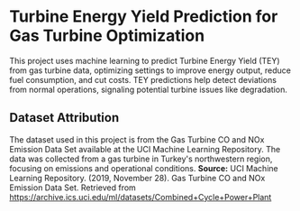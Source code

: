 # Turbine Energy Yield Prediction for Gas Turbine Optimization
This project uses machine learning to predict Turbine Energy Yield (TEY) from gas turbine data, optimizing settings to improve energy output, reduce fuel consumption, and cut costs. TEY predictions help detect deviations from normal operations, signaling potential turbine issues like degradation.

## Dataset Attribution
The dataset used in this project is from the Gas Turbine CO and NOx Emission Data Set available at the UCI Machine Learning Repository. The data was collected from a gas turbine in Turkey's northwestern region, focusing on emissions and operational conditions.
**Source:** UCI Machine Learning Repository. (2019, November 28). Gas Turbine CO and NOx Emission Data Set. Retrieved from https://archive.ics.uci.edu/ml/datasets/Combined+Cycle+Power+Plant
